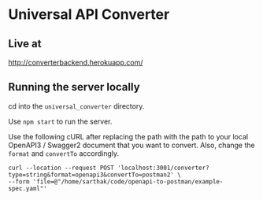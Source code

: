 # Universal API Converter

## Live at
http://converterbackend.herokuapp.com/

## Running the server locally

cd into the ```universal_converter``` directory.

Use ```npm start``` to run the server.

Use the following cURL after replacing the path with the path to your local OpenAPI3 / Swagger2 document that you want to convert. Also, change the ```format``` and ```convertTo``` accordingly.

```
curl --location --request POST 'localhost:3001/converter?type=string&format=openapi3&convertTo=postman2' \
--form 'file=@"/home/sarthak/code/openapi-to-postman/example-spec.yaml"'
```
